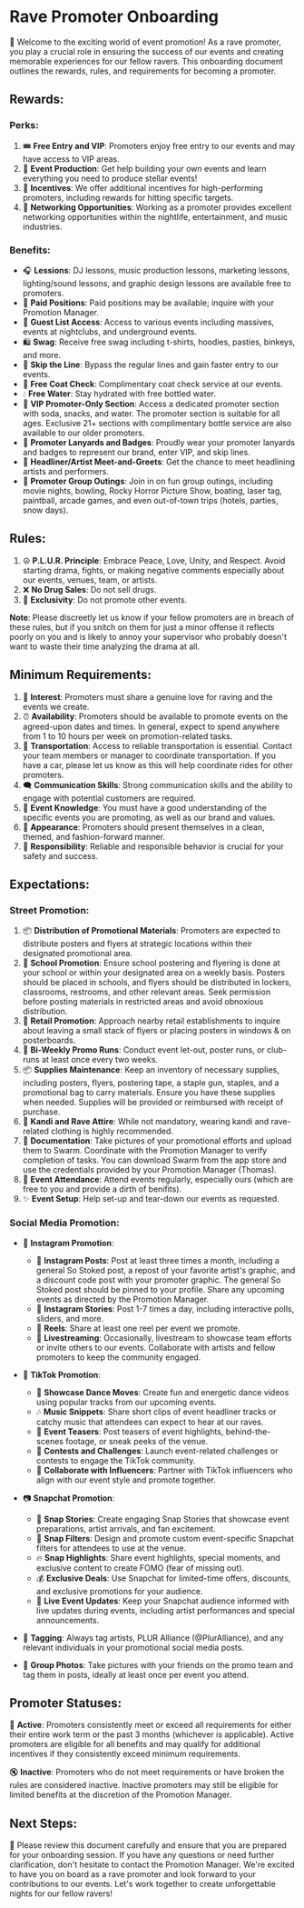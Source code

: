 # Rave Promoter Onboarding

🎉 Welcome to the exciting world of event promotion! As a rave promoter, you play a crucial role in ensuring the success of our events and creating memorable experiences for our fellow ravers. This onboarding document outlines the rewards, rules, and requirements for becoming a promoter.

## Rewards:

### Perks:
1. 🎟️ **Free Entry and VIP**: Promoters enjoy free entry to our events and may have access to VIP areas.
2. 🎊 **Event Production**: Get help building your own events and learn everything you need to produce stellar events!
3. 🎯 **Incentives**: We offer additional incentives for high-performing promoters, including rewards for hitting specific targets.
4. 🤝 **Networking Opportunities**: Working as a promoter provides excellent networking opportunities within the nightlife, entertainment, and music industries.

### Benefits:
- 🎧 **Lessions**: DJ lessons, music production lessons, marketing lessons, lighting/sound lessons, and graphic design lessons are available free to promoters. 
- 🎤 **Paid Positions**: Paid positions may be available; inquire with your Promotion Manager.
- 🥳 **Guest List Access**: Access to various events including massives, events at nightclubs, and underground events.
- 🛍️ **Swag**: Receive free swag including t-shirts, hoodies, pasties, binkeys, and more.
- 🚀 **Skip the Line**: Bypass the regular lines and gain faster entry to our events.
- 🧥 **Free Coat Check**: Complimentary coat check service at our events.
- 💧 **Free Water**: Stay hydrated with free bottled water.
- 🎫 **VIP Promoter-Only Section**: Access a dedicated promoter section with soda, snacks, and water. The promoter section is suitable for all ages. Exclusive 21+ sections with complimentary bottle service are also available to our older promoters.
- 📌 **Promoter Lanyards and Badges**: Proudly wear your promoter lanyards and badges to represent our brand, enter VIP, and skip lines.
- 🌟 **Headliner/Artist Meet-and-Greets**: Get the chance to meet headlining artists and performers.
- 🎉 **Promoter Group Outings**: Join in on fun group outings, including movie nights, bowling, Rocky Horror Picture Show, boating, laser tag, paintball, arcade games, and even out-of-town trips (hotels, parties, snow days).

## Rules:

1. ☮️ **P.L.U.R. Principle**: Embrace Peace, Love, Unity, and Respect. Avoid starting drama, fights, or making negative comments especially about our events, venues, team, or artists.
2. ❌ **No Drug Sales**: Do not sell drugs.
3. 🚫 **Exclusivity**: Do not promote other events.

**Note**: Please discreetly let us know if your fellow promoters are in breach of these rules, but if you snitch on them for just a minor offense it reflects poorly on you and is likely to annoy your supervisor who probably doesn't want to waste their time analyzing the drama at all.

## Minimum Requirements:
1. 💖 **Interest**: Promoters must share a genuine love for raving and the events we create.
2. ⏰ **Availability**: Promoters should be available to promote events on the agreed-upon dates and times. In general, expect to spend anywhere from 1 to 10 hours per week on promotion-related tasks.
3. 🚗 **Transportation**: Access to reliable transportation is essential. Contact your team members or manager to coordinate transportation. If you have a car, please let us know as this will help coordinate rides for other promoters.
4. 🗨️ **Communication Skills**: Strong communication skills and the ability to engage with potential customers are required.
5. 🎊 **Event Knowledge**: You must have a good understanding of the specific events you are promoting, as well as our brand and values.
6. 👗 **Appearance**: Promoters should present themselves in a clean, themed, and fashion-forward manner.
7. 🙌 **Responsibility**: Reliable and responsible behavior is crucial for your safety and success.

## Expectations:

### Street Promotion:
1. 📦 **Distribution of Promotional Materials**: Promoters are expected to distribute posters and flyers at strategic locations within their designated promotional area.
2. 🏫 **School Promotion**: Ensure school postering and flyering is done at your school or within your designated area on a weekly basis. Posters should be placed in schools, and flyers should be distributed in lockers, classrooms, restrooms, and other relevant areas. Seek permission before posting materials in restricted areas and avoid obnoxious distribution.
3. 🏪 **Retail Promotion**: Approach nearby retail establishments to inquire about leaving a small stack of flyers or placing posters in windows & on posterboards.
4. 🔄 **Bi-Weekly Promo Runs**: Conduct event let-out, poster runs, or club-runs at least once every two weeks.
5. 📦 **Supplies Maintenance**: Keep an inventory of necessary supplies, including posters, flyers, postering tape, a staple gun, staples, and a promotional bag to carry materials. Ensure you have these supplies when needed. Supplies will be provided or reimbursed with receipt of purchase.
6. 🕺 **Kandi and Rave Attire**: While not mandatory, wearing kandi and rave-related clothing is highly recommended.
7. 📸 **Documentation**: Take pictures of your promotional efforts and upload them to Swarm. Coordinate with the Promotion Manager to verify completion of tasks. You can download Swarm from the app store and use the credentials provided by your Promotion Manager (Thomas).
8. 🎃 **Event Attendance**: Attend events regularly, especially ours (which are free to you and provide a dirth of benifits).
9. ✨ **Event Setup**: Help set-up and tear-down our events as requested.

### Social Media Promotion:
- 🎵 **Instagram Promotion**:
  - 📸 **Instagram Posts**: Post at least three times a month, including a general So Stoked post, a repost of your favorite artist's graphic, and a discount code post with your promoter graphic. The general So Stoked post should be pinned to your profile. Share any upcoming events as directed by the Promotion Manager.
  - 📸 **Instagram Stories**: Post 1-7 times a day, including interactive polls, sliders, and more.
  - 🎥 **Reels**: Share at least one reel per event we promote.
  - 🎥 **Livestreaming**: Occasionally, livestream to showcase team efforts or invite others to our events. Collaborate with artists and fellow promoters to keep the community engaged.
- 🎵 **TikTok Promotion**:
  - 🕺 **Showcase Dance Moves**: Create fun and energetic dance videos using popular tracks from our upcoming events.
  - 🎶 **Music Snippets**: Share short clips of event headliner tracks or catchy music that attendees can expect to hear at our raves.
  - 🚀 **Event Teasers**: Post teasers of event highlights, behind-the-scenes footage, or sneak peeks of the venue.
  - 🎁 **Contests and Challenges**: Launch event-related challenges or contests to engage the TikTok community.
  - 🌟 **Collaborate with Influencers**: Partner with TikTok influencers who align with our event style and promote together.
- 📷 **Snapchat Promotion**:
  - 📸 **Snap Stories**: Create engaging Snap Stories that showcase event preparations, artist arrivals, and fan excitement.
  - 👻 **Snap Filters**: Design and promote custom event-specific Snapchat filters for attendees to use at the venue.
  - 🔥 **Snap Highlights**: Share event highlights, special moments, and exclusive content to create FOMO (fear of missing out).
  - 💰 **Exclusive Deals**: Use Snapchat for limited-time offers, discounts, and exclusive promotions for your audience.
  - 🎤 **Live Event Updates**: Keep your Snapchat audience informed with live updates during events, including artist performances and special announcements.
  
- 📸 **Tagging**: Always tag artists, PLUR Alliance (@PlurAlliance), and any relevant individuals in your promotional social media posts.
- 📸 **Group Photos**: Take pictures with your friends on the promo team and tag them in posts, ideally at least once per event you attend.

## Promoter Statuses:

👥 **Active**: Promoters consistently meet or exceed all requirements for either their entire work term or the past 3 months (whichever is applicable). Active promoters are eligible for all benefits and may qualify for additional incentives if they consistently exceed minimum requirements.

🔇 **Inactive**: Promoters who do not meet requirements or have broken the rules are considered inactive. Inactive promoters may still be eligible for limited benefits at the discretion of the Promotion Manager.

## Next Steps:

👣 Please review this document carefully and ensure that you are prepared for your onboarding session. If you have any questions or need further clarification, don't hesitate to contact the Promotion Manager. We're excited to have you on board as a rave promoter and look forward to your contributions to our events. Let's work together to create unforgettable nights for our fellow ravers!

